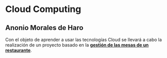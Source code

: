 # Cloud Computing
## Anonio Morales de Haro

Con el objeto de aprender a usar las tecnologías Cloud se llevará a cabo la realización de un proyecto basado en la 
[**gestión de las mesas de un restaurante**](https://antmordhar.github.io/ProyectoCC/docs/documentacioninicial).


